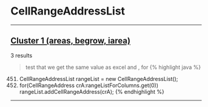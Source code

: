 # CellRangeAddressList

***

## [Cluster 1 (areas, begrow, iarea)](./1)
3 results
> test that we get the same value as excel and , for 
{% highlight java %}
451. CellRangeAddressList rangeList = new CellRangeAddressList();
471.   for(CellRangeAddress crA:rangeListForColumns.get(0)) rangeList.addCellRangeAddress(crA);
{% endhighlight %}

***

